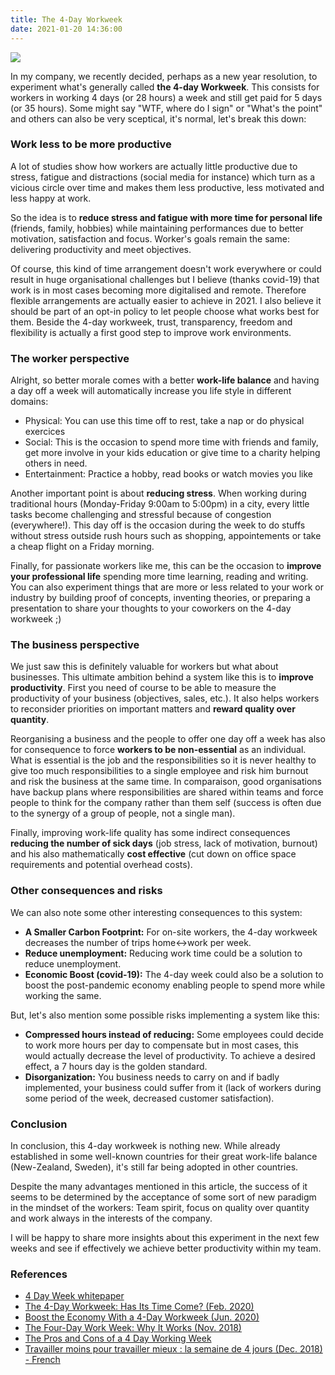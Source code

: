 ```yaml
---
title: The 4-Day Workweek
date: 2021-01-20 14:36:00
---
```


![](https://images.unsplash.com/photo-1516383740770-fbcc5ccbece0?ixid=MXwxMjA3fDB8MHxwaG90by1wYWdlfHx8fGVufDB8fHw%3D&ixlib=rb-1.2.1&auto=format&fit=crop&w=1334&q=80)

In my company, we recently decided, perhaps as a new year resolution, to experiment what's generally called **the 4-day Workweek**. This consists for workers in working 4 days (or 28 hours) a week and still get paid for 5 days (or 35 hours). Some might say "WTF, where do I sign" or "What's the point" and others can also be very sceptical, it's normal, let's break this down:


### Work less to be more productive

A lot of studies show how workers are actually little productive due to stress, fatigue and distractions (social media for instance) which turn as a vicious circle over time and makes them less productive, less motivated and less happy at work.

So the idea is to **reduce stress and fatigue with more time for personal life** (friends, family, hobbies) while maintaining performances due to better motivation, satisfaction and focus. Worker's goals remain the same: delivering productivity and meet objectives.

Of course, this kind of time arrangement doesn't work everywhere or could result in huge organisational challenges but I believe (thanks covid-19) that work is in most cases becoming more digitalised and remote. Therefore flexible arrangements are actually easier to achieve in 2021. I also believe it should be part of an opt-in policy to let people choose what works best for them. Beside the 4-day workweek, trust, transparency, freedom and flexibility is actually a first good step to improve work environments.


### The worker perspective

Alright, so better morale comes with a better **work-life balance** and having a day off a week will automatically increase you life style in different domains:

- Physical: You can use this time off to rest, take a nap or do physical exercices
- Social: This is the occasion to spend more time with friends and family, get more involve in your kids education or give time to a charity helping others in need.
- Entertainment: Practice a hobby, read books or watch movies you like

Another important point is about **reducing stress**. When working during traditional hours (Monday-Friday 9:00am to 5:00pm) in a city, every little tasks become challenging and stressful because of congestion (everywhere!). This day off is the occasion during the week to do stuffs without stress outside rush hours such as shopping, appointements or take a cheap flight on a Friday morning.

Finally, for passionate workers like me, this can be the occasion to **improve your professional life** spending more time learning, reading and writing. You can also experiment things that are more or less related to your work or industry by building proof of concepts, inventing theories, or preparing a presentation to share your thoughts to your coworkers on the 4-day workweek ;)


### The business perspective

We just saw this is definitely valuable for workers but what about businesses. This ultimate ambition behind a system like this is to **improve productivity**. First you need of course to be able to measure the productivity of your business (objectives, sales, etc.). It also helps workers to reconsider priorities on important matters and **reward quality over quantity**.

Reorganising a business and the people to offer one day off a week has also for consequence to force **workers to be non-essential** as an individual. What is essential is the job and the responsibilities so it is never healthy to give too much responsibilities to a single employee and risk him burnout and risk the business at the same time. In comparaison, good organisations have backup plans where responsibilities are shared within teams and force people to think for the company rather than them self (success is often due to the synergy of a group of people, not a single man).

Finally, improving work-life quality has some indirect consequences **reducing the number of sick days** (job stress, lack of motivation, burnout) and his also mathematically **cost effective** (cut down on office space requirements and potential overhead costs).


### Other consequences and risks

We can also note some other interesting consequences to this system:

- **A Smaller Carbon Footprint:** For on-site workers, the 4-day workweek decreases the number of trips home<->work per week.
- **Reduce unemployment:**  Reducing work time could be a solution to reduce unemployment.
- **Economic Boost (covid-19):** The 4-day week could also be a solution to boost the post-pandemic economy enabling people to spend more while working the same.

But, let's also mention some possible risks implementing a system like this:

- **Compressed hours instead of reducing:** Some employees could decide to work more hours per day to compensate but in most cases, this would actually decrease the level of productivity. To achieve a desired effect, a 7 hours day is the golden standard.
- **Disorganization:** You business needs to carry on and if badly implemented, your business could suffer from it (lack of workers during some period of the week, decreased customer satisfaction).


### Conclusion

In conclusion, this 4-day workweek is nothing new. While already established in some well-known countries for their great work-life balance (New-Zealand, Sweden), it's still far being adopted in other countries.

Despite the many advantages mentioned in this article, the success of it seems to be determined by the acceptance of some sort of new paradigm in the mindset of the workers: Team spirit, focus on quality over quantity and work always in the interests of the company.

I will be happy to share more insights about this experiment in the next few weeks and see if effectively we achieve better productivity within my team.


### References

- [4 Day Week whitepaper](https://4dayweek.com)
- [The 4-Day Workweek: Has Its Time Come? (Feb. 2020)](https://www.forbes.com/sites/nextavenue/2020/02/06/the-4-day-workweek-has-its-time-come/?sh=575d3caa51d0)
- [Boost the Economy With a 4-Day Workweek (Jun. 2020)](https://medium.com/swlh/boost-the-economy-with-a-4-day-workweek-691cb0e239ed)
- [The Four-Day Work Week: Why It Works (Nov. 2018)](https://zapier.com/blog/four-day-work-week/)
- [The Pros and Cons of a 4 Day Working Week](https://www.changerecruitmentgroup.com/knowledge-centre/the-pros-and-cons-of-a-4-day-working-week)
- [Travailler moins pour travailler mieux : la semaine de 4 jours (Dec. 2018) - French](https://www.welcometothejungle.com/fr/articles/travailler-4-jours-par-semaine)
